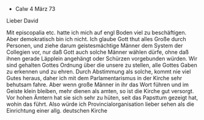 + Calw 4 März 73

Lieber David

Mit episcopalia etc. hatte ich mich auf engl Boden viel zu beschäftigen. Aber demokratisch bin ich nicht. Ich glaube Gott thut alles Große durch Personen, und ziehe darum geistesmächtige Männer dem System der Collegien vor, nur daß Gott auch solche Männer wählen dürfe, ohne daß ihnen gerade Läpplein angehängt oder Schürzen vorgebunden würden. Wir sind gehalten Gottes Ordnung über die unsere zu stellen, alle Gottes Gaben zu erkennen und zu ehren. Durch Abstimmung als solche, kommt nie viel Gutes heraus, daher ich mit dem Parlamentarismus in der Kirche sehr behutsam fahre. Aber wenn große Männer in ihr das Wort führen und im Geiste klein bleiben, mehr dienen als amten, so ist die Kirche gut versorgt. Vor hohen Ämtern hat sie sich sehr zu hüten, seit das Papsttum gezeigt hat, wohin das führt. Also würde ich Provincialorganisation lieber sehen als die Einrichtung einer allg. deutschen Kirche
